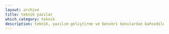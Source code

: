 ```yaml
---
layout: archive
title: teknik yazılar
which_category: teknik
description: teknik, yazılım geliştirme ve benzeri konulardan bahsedilen yazılar
---
```

